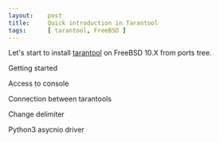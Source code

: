 ```yaml
---
layout:    post
title:     Quick introduction in Tarantool
tags:      [ tarantool, FreeBSD ]
---
```


Let's start to install [tarantool] on FreeBSD 10.X from ports tree.

<script type="text/javascript" src="https://asciinema.org/a/3ns6vx5sijzqk4jggvkbdgdgf.js" id="asciicast-3ns6vx5sijzqk4jggvkbdgdgf" async></script>

Getting started

<script type="text/javascript" src="https://asciinema.org/a/25723.js" id="asciicast-25723" async></script>

Access to console

<script type="text/javascript" src="https://asciinema.org/a/25724.js" id="asciicast-25724" async></script>

Connection between tarantools

<script type="text/javascript" src="https://asciinema.org/a/25725.js" id="asciicast-25725" async></script>

Change delimiter
<script type="text/javascript" src="https://asciinema.org/a/25727.js" id="asciicast-25727" async></script>

Python3 asycnio driver

<script type="text/javascript" src="https://asciinema.org/a/25733.js" id="asciicast-25733" async></script>

[tarantool]:        http://tarantool.org "The Tarantool project"
